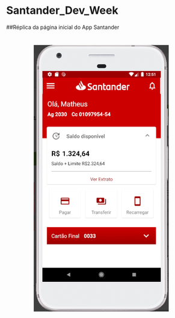 # Santander_Dev_Week
##Réplica da página inicial do App Santander


<h1 align="center">
  <img alt="Tela inicial" src="./app/rsc/sdw.png"/>
</h1>

